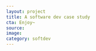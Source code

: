 ```yaml
---
layout: project
title: A software dev case study
cta: Enjoy~
source:
image: 
category: softdev
---
```

